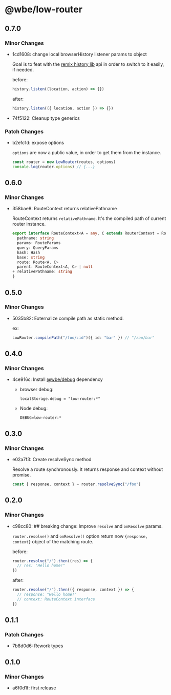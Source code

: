 # @wbe/low-router

## 0.7.0

### Minor Changes

- 1cd1608: change local browserHistory listener params to object

  Goal is to feat with the [remix history lib](https://github.com/remix-run/history/blob/dev/docs/api-reference.md#createbrowserhistory) api in order to switch to it easily, if needed.

  before:

  ```ts
  history.listen((location, action) => {})
  ```

  after:

  ```ts
  history.listen(({ location, action }) => {})
  ```

- 74f5122: Cleanup type generics

### Patch Changes

- b2efc1d: expose options

  `options` are now a public value, in order to get them from the instance.

  ```ts
  const router = new LowRouter(routes, options)
  console.log(router.options) // {...}
  ```

## 0.6.0

### Minor Changes

- 358bae8: RouteContext returns relativePathname

  RouteContext returns `relativePathname`. It's the compiled path of current router instance.

  ```ts
  export interface RouteContext<A = any, C extends RouterContext = RouterContext> {
    pathname: string
    params: RouteParams
    query: QueryParams
    hash: Hash
    base: string
    route: Route<A, C>
    parent: RouteContext<A, C> | null
  + relativePathname: string
  }
  ```

## 0.5.0

### Minor Changes

- 5035b82: Externalize compile path as static method.

  ex:

  ```ts
  LowRouter.compilePath("/foo/:id")({ id: "bar" }) // "/zoo/bar"
  ```

## 0.4.0

### Minor Changes

- 4ce916c: Install [@wbe/debug](https://github.com/willybrauner/debug) dependency

  - browser debug:

    ```shell
    localStorage.debug = "low-router:*"
    ```

  - Node debug:

    ```shell
    DEBUG=low-router:*
    ```

## 0.3.0

### Minor Changes

- e02a7f3: Create resolveSync method

  Resolve a route synchronously. It returns response and context without promise.

  ```ts
  const { response, context } = router.resolveSync("/foo")
  ```

## 0.2.0

### Minor Changes

- c98cc80: ## breaking change: Improve `resolve` and `onResolve` params.

  `router.resolve()` and `onResolve()` option return now `{response, context}` object of the matching route.

  before:

  ```js
  router.resolve("/").then((res) => {
    // res: "Hello home!"
  })
  ```

  after:

  ```js
  router.resolve("/").then(({ response, context }) => {
    // response: "Hello home!"
    // context: RouteContext interface
  })
  ```

## 0.1.1

### Patch Changes

- 7b8d0d6: Rework types

## 0.1.0

### Minor Changes

- a6f0d1f: first release
